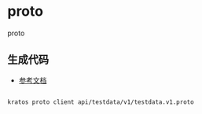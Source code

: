 # proto

proto

## 生成代码

- [参考文档](./../README.md)

```shell

kratos proto client api/testdata/v1/testdata.v1.proto

```
